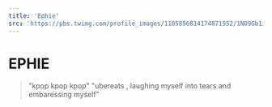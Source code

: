 ```yaml
---
title: 'Ephie'
src: 'https://pbs.twimg.com/profile_images/1105856814174871552/1NO9Gb1i_400x400.jpg'
---
```


# EPHIE

> "kpop kpop kpop"
> "ubereats , laughing myself into tears and embaressing myself"
